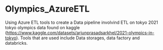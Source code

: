 # Olympics_AzureETL
Using Azure ETL tools to create a Data pipeline involvind ETL on tokyo 2021 tokyo olympics data found on kaggle (https://www.kaggle.com/datasets/arjunprasadsarkhel/2021-olympics-in-tokyo).
Tools that are used include Data storages, data factory and databricks.
